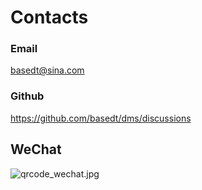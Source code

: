# Contacts

### Email

basedt@sina.com

### Github

https://github.com/basedt/dms/discussions

## WeChat

![qrcode_wechat.jpg](/images/contacts/qrcode_wechat.jpg)
